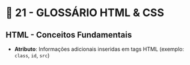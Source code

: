 
# 📄 21 - GLOSSÁRIO HTML & CSS


## HTML - Conceitos Fundamentais


- **Atributo**: Informações adicionais inseridas em tags HTML (exemplo: `class`, `id`, `src`)

```